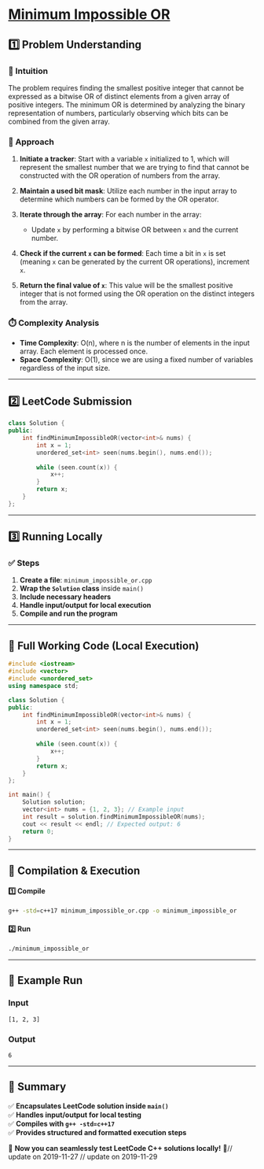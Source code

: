 # **[Minimum Impossible OR](https://leetcode.com/problems/minimum-impossible-or/description/)**  

## **1️⃣ Problem Understanding**  
### **📌 Intuition**  
The problem requires finding the smallest positive integer that cannot be expressed as a bitwise OR of distinct elements from a given array of positive integers. The minimum OR is determined by analyzing the binary representation of numbers, particularly observing which bits can be combined from the given array.

### **🚀 Approach**  
1. **Initiate a tracker**: Start with a variable `x` initialized to 1, which will represent the smallest number that we are trying to find that cannot be constructed with the OR operation of numbers from the array.
  
2. **Maintain a used bit mask**: Utilize each number in the input array to determine which numbers can be formed by the OR operator.

3. **Iterate through the array**: For each number in the array:
   - Update `x` by performing a bitwise OR between `x` and the current number.

4. **Check if the current `x` can be formed**: Each time a bit in `x` is set (meaning `x` can be generated by the current OR operations), increment `x`.

5. **Return the final value of `x`**: This value will be the smallest positive integer that is not formed using the OR operation on the distinct integers from the array.

### **⏱️ Complexity Analysis**  
- **Time Complexity**: O(n), where n is the number of elements in the input array. Each element is processed once.
- **Space Complexity**: O(1), since we are using a fixed number of variables regardless of the input size.  

---  

## **2️⃣ LeetCode Submission**  
```cpp
class Solution {
public:
    int findMinimumImpossibleOR(vector<int>& nums) {
        int x = 1;
        unordered_set<int> seen(nums.begin(), nums.end());
        
        while (seen.count(x)) {
            x++;
        }
        return x;
    }
}; 
```  

---  

## **3️⃣ Running Locally**  
### **✅ Steps**  
1. **Create a file**: `minimum_impossible_or.cpp`  
2. **Wrap the `Solution` class** inside `main()`  
3. **Include necessary headers**  
4. **Handle input/output for local execution**  
5. **Compile and run the program**  

---  

## **📝 Full Working Code (Local Execution)**  
```cpp
#include <iostream>
#include <vector>
#include <unordered_set>
using namespace std;

class Solution {
public:
    int findMinimumImpossibleOR(vector<int>& nums) {
        int x = 1;
        unordered_set<int> seen(nums.begin(), nums.end());
        
        while (seen.count(x)) {
            x++;
        }
        return x;
    }
};

int main() {
    Solution solution;
    vector<int> nums = {1, 2, 3}; // Example input
    int result = solution.findMinimumImpossibleOR(nums);
    cout << result << endl; // Expected output: 6
    return 0;
}
```  

---  

## **🔧 Compilation & Execution**  
#### **1️⃣ Compile**  
```bash
g++ -std=c++17 minimum_impossible_or.cpp -o minimum_impossible_or
```  

#### **2️⃣ Run**  
```bash
./minimum_impossible_or
```  

---  

## **🎯 Example Run**  
### **Input**  
```
[1, 2, 3]
```  
### **Output**  
```
6
```  

---  

## **📌 Summary**  
✅ **Encapsulates LeetCode solution inside `main()`**  
✅ **Handles input/output for local testing**  
✅ **Compiles with `g++ -std=c++17`**  
✅ **Provides structured and formatted execution steps**  

🚀 **Now you can seamlessly test LeetCode C++ solutions locally!** 🚀// update on 2019-11-27
// update on 2019-11-29
